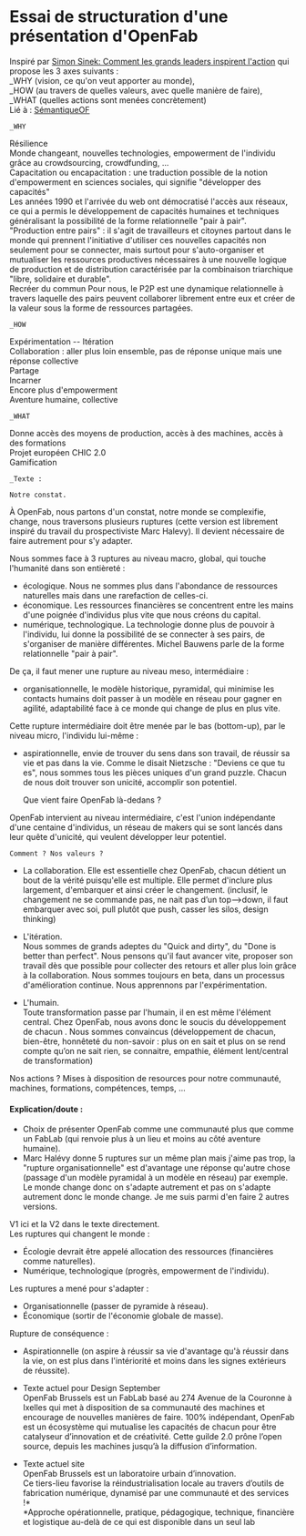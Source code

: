 # Essai de structuration d'une présentation d'OpenFab  
Inspiré par [Simon Sinek: Comment les grands leaders inspirent l'action](https://www.ted.com/talks/simon_sinek_how_great_leaders_inspire_action?language=fr)
qui propose les 3 axes suivants :  
_WHY (vision, ce qu'on veut apporter au monde),  
_HOW (au travers de quelles valeurs, avec quelle manière de faire),  
_WHAT (quelles actions sont menées concrètement)  
Lié à : [SémantiqueOF](https://github.com/Ginsburg/openfab/blob/master/S%C3%A9mantiqueOF.md)  

    _WHY  
Résilience  
Monde changeant, nouvelles technologies, empowerment de l'individu grâce au crowdsourcing, crowdfunding, ...  
Capacitation ou encapacitation : une traduction possible de la notion d'empowerment en sciences sociales, qui signifie "développer des capacités"  
Les années 1990 et l'arrivée du web ont démocratisé l'accès aux réseaux, ce qui a permis le développement de capacités humaines et techniques généralisant la possibilité de la forme relationnelle "pair à pair".  
"Production entre pairs" : il s'agit de travailleurs et citoynes partout dans le monde qui prennent l'initiative d'utiliser ces nouvelles capacités non seulement pour se connecter, mais surtout pour s'auto-organiser et mutualiser les ressources productives nécessaires à une nouvelle logique de production et de distribution caractérisée par la combinaison triarchique "libre, solidaire et durable".  
Recréer du commun
Pour nous, le P2P est une dynamique relationnelle à travers laquelle des pairs peuvent collaborer librement entre eux et créer de la valeur sous la forme de ressources partagées.

    _HOW    
Expérimentation -- Itération  
Collaboration : aller plus loin ensemble, pas de réponse unique mais une réponse collective  
Partage  
Incarner  
Encore plus d'empowerment  
Aventure humaine, collective  

    _WHAT  
Donne accès des moyens de production, accès à des machines, accès à des formations  
Projet européen CHIC 2.0  
Gamification  

    _Texte : 

    Notre constat.  

À OpenFab, nous partons d'un constat, notre monde se complexifie, change, nous traversons plusieurs ruptures (cette version est librement inspiré du travail du prospectiviste Marc Halevy). Il devient nécessaire de faire autrement pour s'y adapter.  

Nous sommes face à 3 ruptures au niveau macro, global, qui touche l'humanité dans son entièreté :
+ écologique. Nous ne sommes plus dans l'abondance de ressources naturelles mais dans une rarefaction de celles-ci. 
+ économique. Les ressources financières se concentrent entre les mains d'une poignée d'individus plus vite que nous créons du capital.  
+ numérique, technologique. La technologie donne plus de pouvoir à l'individu, lui donne la possibilité de se connecter à ses pairs, de s'organiser de manière différentes. Michel Bauwens parle de la forme relationnelle "pair à pair".

De ça, il faut mener une rupture au niveau meso, intermédiaire :  
+ organisationnelle, le modèle historique, pyramidal, qui minimise les contacts humains doit passer à un modèle en réseau pour gagner en agilité, adaptabilité face à ce monde qui change de plus en plus vite. 

Cette rupture intermédiaire doit être menée par le bas (bottom-up), par le niveau micro, l'individu lui-même :  
+ aspirationnelle, envie de trouver du sens dans son travail, de réussir sa vie et pas dans la vie. Comme le disait Nietzsche : "Deviens ce que tu es", nous sommes tous les pièces uniques d'un grand puzzle. Chacun de nous doit trouver son unicité, accomplir son potentiel.  

    Que vient faire OpenFab là-dedans ?  

OpenFab intervient au niveau intermédiaire, c'est l'union indépendante d'une centaine d'individus, un réseau de makers qui se sont lancés dans leur quête d'unicité, qui veulent développer leur potentiel.

    Comment ? Nos valeurs ?   

+ La collaboration. 
Elle est essentielle chez OpenFab, chacun détient un bout de la vérité puisqu'elle est multiple. Elle permet d'inclure plus largement, d'embarquer et ainsi créer le changement. (inclusif, le changement ne se commande pas, ne nait pas d’un top—>down, il faut embarquer avec soi, pull plutôt que push, casser les silos, design thinking)  

+ L'itération.  
Nous sommes de grands adeptes du "Quick and dirty", du "Done is better than perfect". Nous pensons qu'il faut avancer vite, proposer son travail dès que possible pour collecter des retours et aller plus loin grâce à la collaboration. Nous sommes toujours en beta, dans un processus d'amélioration continue. Nous apprennons par l'expérimentation.

+ L'humain.  
Toute transformation passe par l'humain, il en est même l'élément central. Chez OpenFab, nous avons donc le soucis du développement de chacun . Nous sommes convaincus (développement de chacun, bien-être, honnêteté du non-savoir : plus on en sait et plus on se rend compte qu’on ne sait rien, se connaitre, empathie, élément lent/central de transformation)

Nos actions ?
Mises à disposition de resources pour notre communauté, machines, formations, compétences, temps, ...



#### Explication/doute :  
+ Choix de présenter OpenFab comme une communauté plus que comme un FabLab (qui renvoie plus à un lieu et moins au côté
aventure humaine).  
+ Marc Halévy donne 5 ruptures sur un même plan mais j'aime pas trop, la "rupture organisationnelle" est d'avantage une réponse qu'autre chose (passage d'un modèle pyramidal à un modèle en réseau) par exemple. Le monde change donc on s'adapte autrement et pas on s'adapte autrement donc le monde change. Je me suis parmi d'en faire 2 autres versions.  

V1 ici et la V2 dans le texte directement.   
Les ruptures qui changent le monde :  
- Écologie devrait être appelé allocation des ressources (financières comme naturelles). 
- Numérique, technologique (progrès, empowerment de l'individu). 

Les ruptures a mené pour s'adapter :  
- Organisationnelle (passer de pyramide à réseau). 
- Économique (sortir de l'économie globale de masse). 

Rupture de conséquence :  
- Aspirationnelle (on aspire à réussir sa vie d'avantage qu'à réussir dans la vie, on est plus dans l'intériorité et moins dans les signes extérieurs de réussite).  




- Texte actuel pour Design September  
OpenFab Brussels est un FabLab basé au 274 Avenue de la Couronne à Ixelles qui met à disposition 
de sa communauté des machines et encourage de nouvelles manières de faire.
100% indépendant, OpenFab est un écosystème qui mutualise les capacités de chacun pour être catalyseur 
d’innovation et de créativité.
Cette guilde 2.0 prône l’open source, depuis les machines jusqu’à la diffusion d’information.

- Texte actuel site  
OpenFab Brussels est un laboratoire urbain d’innovation.  
Ce tiers-lieu favorise la réindustrialisation locale au travers d’outils de fabrication numérique, 
dynamisé par une communauté et des services !*  
*Approche opérationnelle, pratique, pédagogique, technique, financière et logistique au-delà de ce qui 
est disponible dans un seul lab  
